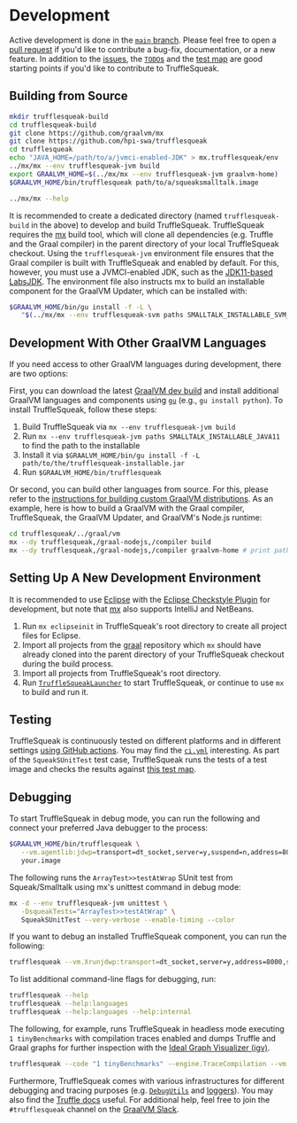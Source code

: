 # Development

Active development is done in the [`main` branch][ts_main].
Please feel free to open a [pull request][pull_request] if you'd like to
contribute a bug-fix, documentation, or a new feature.
In addition to the [issues][ts_issues], the [`TODO`s][ts_todos] and the
[test map][ts_test_map] are good starting points if you'd like to contribute to
TruffleSqueak.


## Building from Source

```bash
mkdir trufflesqueak-build
cd trufflesqueak-build
git clone https://github.com/graalvm/mx
git clone https://github.com/hpi-swa/trufflesqueak
cd trufflesqueak
echo "JAVA_HOME=/path/to/a/jvmci-enabled-JDK" > mx.trufflesqueak/env
../mx/mx --env trufflesqueak-jvm build
export GRAALVM_HOME=$(../mx/mx --env trufflesqueak-jvm graalvm-home)
$GRAALVM_HOME/bin/trufflesqueak path/to/a/squeaksmalltalk.image

../mx/mx --help
```

It is recommended to create a dedicated directory (named `trufflesqueak-build`
in the above) to develop and build TruffleSqueak.
TruffleSqueak requires the [mx] build tool, which will clone all dependencies
(e.g. Truffle and the Graal compiler) in the parent directory of your local
TruffleSqueak checkout.
Using the `trufflesqueak-jvm` environment file ensures that the Graal compiler
is built with TruffleSqueak and enabled by default.
For this, however, you must use a JVMCI-enabled JDK, such as the
[JDK11-based LabsJDK][labsjdk].
The environment file also instructs mx to build an installable component for the
GraalVM Updater, which can be installed with:

```bash
$GRAALVM_HOME/bin/gu install -f -L \
   "$(../mx/mx --env trufflesqueak-svm paths SMALLTALK_INSTALLABLE_SVM_JAVA11)"
```

## Development With Other GraalVM Languages

If you need access to other GraalVM languages during development, there are two options:

First, you can download the latest [GraalVM dev build][graalvm_dev_build] and install additional GraalVM languages and components using [`gu`][gu] (e.g., `gu install python`). To install TruffleSqueak, follow these steps:

1. Build TruffleSqueak via `mx --env trufflesqueak-jvm build`
2. Run `mx --env trufflesqueak-jvm paths SMALLTALK_INSTALLABLE_JAVA11` to find the path to the installable
3. Install it via `$GRAALVM_HOME/bin/gu install -f -L path/to/the/trufflesqueak-installable.jar`
4. Run `$GRAALVM_HOME/bin/trufflesqueak`

Or second, you can build other languages from source. For this, please refer to the [instructions for building custom GraalVM distributions][graalvm_vm_readme]. As an example, here is how to build a GraalVM with the Graal compiler, TruffleSqueak, the GraalVM Updater, and GraalVM's Node.js runtime:

```bash
cd trufflesqueak/../graal/vm
mx --dy trufflesqueak,/graal-nodejs,/compiler build
mx --dy trufflesqueak,/graal-nodejs,/compiler graalvm-home # print path to $GRAALVM_HOME
```

## Setting Up A New Development Environment

It is recommended to use [Eclipse][eclipse_downloads] with the
[Eclipse Checkstyle Plugin][eclipse_cs] for development, but note that [mx] also
supports IntelliJ and NetBeans.

1. Run `mx eclipseinit` in TruffleSqueak's root directory to create all project
   files for Eclipse.
2. Import all projects from the [graal] repository which `mx` should have
   already cloned into the parent directory of your TruffleSqueak checkout during
   the build process.
3. Import all projects from TruffleSqueak's root directory.
4. Run [`TruffleSqueakLauncher`][ts_launcher] to start TruffleSqueak, or
   continue to use `mx` to build and run it.


## Testing

TruffleSqueak is continuously tested on different platforms and in different
settings [using GitHub actions][ts_gha].
You may find the [`ci.yml`][ts_ci] interesting.
As part of the `SqueakSUnitTest` test case, TruffleSqueak runs the tests of a
test image and checks the results against [this test map][ts_test_map].


## Debugging

To start TruffleSqueak in debug mode, you can run the following and connect your
preferred Java debugger to the process:
```bash
$GRAALVM_HOME/bin/trufflesqueak \
   --vm.agentlib:jdwp=transport=dt_socket,server=y,suspend=n,address=8000 \
   your.image
```

The following runs the `ArrayTest>>testAtWrap` SUnit test from Squeak/Smalltalk
using mx's unittest command in debug mode:
```bash
mx -d --env trufflesqueak-jvm unittest \
   -DsqueakTests="ArrayTest>>testAtWrap" \
   SqueakSUnitTest --very-verbose --enable-timing --color
```

If you want to debug an installed TruffleSqueak component, you can run the
following:
```bash
trufflesqueak --vm.Xrunjdwp:transport=dt_socket,server=y,address=8000,suspend=y your.image
```

To list additional command-line flags for debugging, run:
```bash
trufflesqueak --help
trufflesqueak --help:languages
trufflesqueak --help:languages --help:internal
```

The following, for example, runs TruffleSqueak in headless mode executing
`1 tinyBenchmarks` with compilation traces enabled and dumps Truffle and Graal
graphs for further inspection with the [Ideal Graph Visualizer (igv)][igv].

```bash
trufflesqueak --code "1 tinyBenchmarks" --engine.TraceCompilation --vm.Dgraal.Dump=Truffle:1
```

Furthermore, TruffleSqueak comes with various infrastructures for different
debugging and tracing purposes (e.g. [`DebugUtils`][ts_debug_utils] and
[loggers][ts_log_utils]).
You may also find the [Truffle docs][truffle_docs] useful.
For additional help, feel free to join the `#trufflesqueak` channel on the
[GraalVM Slack][graalvm_slack].


[eclipse_cs]: https://checkstyle.org/eclipse-cs/
[eclipse_downloads]: https://www.eclipse.org/downloads/
[graal]: https://github.com/oracle/graal
[graalvm_dev_build]: https://github.com/graalvm/graalvm-ce-dev-builds/releases/latest
[graalvm_slack]: https://www.graalvm.org/slack-invitation/
[graalvm_vm_readme]: https://github.com/oracle/graal/blob/master/vm/README.md
[gu]: https://github.com/oracle/graal/blob/master/docs/reference-manual/graalvm-updater.md
[igv]: https://docs.oracle.com/en/graalvm/enterprise/20/guide/tools/ideal-graph-visualizer.html
[labsjdk]: https://github.com/graalvm/labs-openjdk-11/releases
[mx]: https://github.com/graalvm/mx
[pull_request]: https://help.github.com/en/github/collaborating-with-issues-and-pull-requests/creating-a-pull-request
[truffle_docs]: https://github.com/oracle/graal/tree/master/truffle/docs
[ts_ci]: https://github.com/hpi-swa/trufflesqueak/blob/main/.github/workflows/ci.yml
[ts_debug_utils]: https://github.com/hpi-swa/trufflesqueak/blob/main/src/de.hpi.swa.trufflesqueak/src/de/hpi/swa/trufflesqueak/util/DebugUtils.java
[ts_gha]: https://github.com/hpi-swa/trufflesqueak/actions
[ts_issues]: https://github.com/hpi-swa/trufflesqueak/issues
[ts_launcher]: https://github.com/hpi-swa/trufflesqueak/blob/main/src/de.hpi.swa.trufflesqueak.launcher/src/de/hpi/swa/trufflesqueak/launcher/TruffleSqueakLauncher.java
[ts_log_utils]: https://github.com/hpi-swa/trufflesqueak/blob/main/src/de.hpi.swa.trufflesqueak/src/de/hpi/swa/trufflesqueak/util/LogUtils.java
[ts_main]: https://github.com/hpi-swa/trufflesqueak/tree/main
[ts_test_map]: https://github.com/hpi-swa/trufflesqueak/blob/main/src/de.hpi.swa.trufflesqueak.test/src/de/hpi/swa/trufflesqueak/test/tests.properties
[ts_todos]: https://github.com/hpi-swa/trufflesqueak/search?q=%22TODO%22
